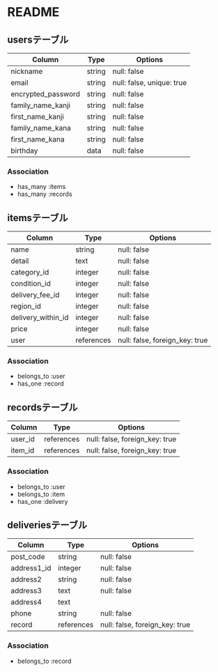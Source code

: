 # README

## usersテーブル

| Column             | Type       | Options                       |
|--------------------|------------|-------------------------------|
| nickname           | string     | null: false                   |
| email              | string     | null: false, unique: true     |
| encrypted_password | string     | null: false                   |
| family_name_kanji  | string     | null: false                   |
| first_name_kanji   | string     | null: false                   |
| family_name_kana   | string     | null: false                   |
| first_name_kana    | string     | null: false                   |
| birthday           | data       | null: false                   |



### Association

- has_many :items
- has_many :records

## itemsテーブル

| Column             | Type       | Options                        |
|--------------------|------------|--------------------------------|
| name               | string     | null: false                    |
| detail             | text       | null: false                    |
| category_id        | integer    | null: false                    |
| condition_id       | integer    | null: false                    |
| delivery_fee_id    | integer    | null: false                    |
| region_id          | integer    | null: false                    |
| delivery_within_id | integer    | null: false                    |
| price              | integer    | null: false                    |
| user               | references | null: false, foreign_key: true |

### Association

- belongs_to :user
- has_one :record

## recordsテーブル

| Column             | Type       | Options                        |
|--------------------|------------|--------------------------------|
| user_id            | references | null: false, foreign_key: true |
| item_id            | references | null: false, foreign_key: true |

### Association

- belongs_to :user
- belongs_to :item
- has_one :delivery

## deliveriesテーブル

| Column             | Type       | Options                        |
|--------------------|------------|--------------------------------|
| post_code          | string     | null: false                    |
| address1_id        | integer    | null: false                    |
| address2           | string     | null: false                    |
| address3           | text       | null: false                    |
| address4           | text       |                                |
| phone              | string     | null: false                    |
| record             | references | null: false, foreign_key: true |

### Association

- belongs_to :record